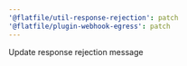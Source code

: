 ```yaml
---
'@flatfile/util-response-rejection': patch
'@flatfile/plugin-webhook-egress': patch
---
```


Update response rejection message
